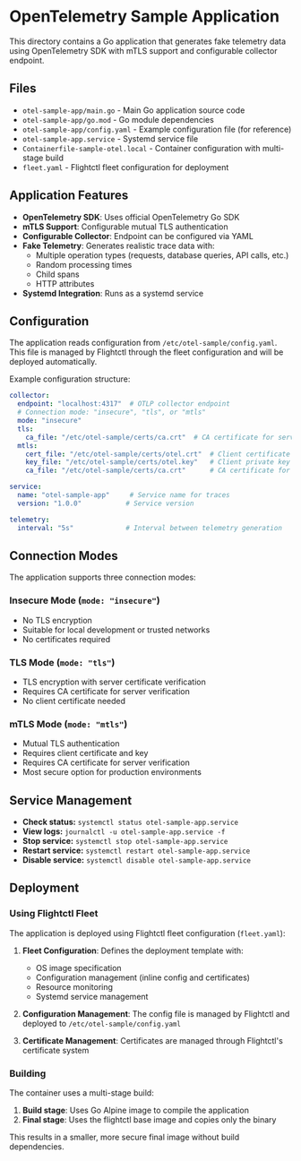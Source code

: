 # OpenTelemetry Sample Application

This directory contains a Go application that generates fake telemetry data using OpenTelemetry SDK with mTLS support and configurable collector endpoint.

## Files

- `otel-sample-app/main.go` - Main Go application source code
- `otel-sample-app/go.mod` - Go module dependencies
- `otel-sample-app/config.yaml` - Example configuration file (for reference)
- `otel-sample-app.service` - Systemd service file
- `Containerfile-sample-otel.local` - Container configuration with multi-stage build
- `fleet.yaml` - Flightctl fleet configuration for deployment

## Application Features

- **OpenTelemetry SDK**: Uses official OpenTelemetry Go SDK
- **mTLS Support**: Configurable mutual TLS authentication
- **Configurable Collector**: Endpoint can be configured via YAML
- **Fake Telemetry**: Generates realistic trace data with:
  - Multiple operation types (requests, database queries, API calls, etc.)
  - Random processing times
  - Child spans
  - HTTP attributes
- **Systemd Integration**: Runs as a systemd service

## Configuration

The application reads configuration from `/etc/otel-sample/config.yaml`. This file is managed by Flightctl through the fleet configuration and will be deployed automatically.

Example configuration structure:

```yaml
collector:
  endpoint: "localhost:4317"  # OTLP collector endpoint
  # Connection mode: "insecure", "tls", or "mtls"
  mode: "insecure"
  tls:
    ca_file: "/etc/otel-sample/certs/ca.crt"  # CA certificate for server verification
  mtls:
    cert_file: "/etc/otel-sample/certs/otel.crt"  # Client certificate
    key_file: "/etc/otel-sample/certs/otel.key"   # Client private key
    ca_file: "/etc/otel-sample/certs/ca.crt"      # CA certificate for server verification

service:
  name: "otel-sample-app"     # Service name for traces
  version: "1.0.0"           # Service version

telemetry:
  interval: "5s"             # Interval between telemetry generation
```

## Connection Modes

The application supports three connection modes:

### Insecure Mode (`mode: "insecure"`)
- No TLS encryption
- Suitable for local development or trusted networks
- No certificates required

### TLS Mode (`mode: "tls"`)
- TLS encryption with server certificate verification
- Requires CA certificate for server verification
- No client certificate needed

### mTLS Mode (`mode: "mtls"`)
- Mutual TLS authentication
- Requires client certificate and key
- Requires CA certificate for server verification
- Most secure option for production environments

## Service Management

- **Check status:** `systemctl status otel-sample-app.service`
- **View logs:** `journalctl -u otel-sample-app.service -f`
- **Stop service:** `systemctl stop otel-sample-app.service`
- **Restart service:** `systemctl restart otel-sample-app.service`
- **Disable service:** `systemctl disable otel-sample-app.service`

## Deployment

### Using Flightctl Fleet

The application is deployed using Flightctl fleet configuration (`fleet.yaml`):

1. **Fleet Configuration**: Defines the deployment template with:
   - OS image specification
   - Configuration management (inline config and certificates)
   - Resource monitoring
   - Systemd service management

2. **Configuration Management**: The config file is managed by Flightctl and deployed to `/etc/otel-sample/config.yaml`

3. **Certificate Management**: Certificates are managed through Flightctl's certificate system

### Building

The container uses a multi-stage build:
1. **Build stage**: Uses Go Alpine image to compile the application
2. **Final stage**: Uses the flightctl base image and copies only the binary

This results in a smaller, more secure final image without build dependencies. 